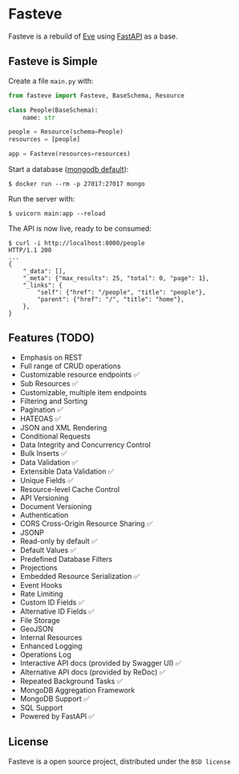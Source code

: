 Fasteve
====

Fasteve is a rebuild of [Eve](https://github.com/pyeve/eve) using [FastAPI](https://github.com/tiangolo/fastapi) as a base.

Fasteve is Simple
-------------

Create a file `main.py` with:
```python
from fasteve import Fasteve, BaseSchema, Resource

class People(BaseSchema):
    name: str

people = Resource(schema=People)
resources = [people]

app = Fasteve(resources=resources)
```

Start a database ([mongodb default](https://hub.docker.com/_/mongo)):
```console
$ docker run --rm -p 27017:27017 mongo
```

Run the server with:
```console
$ uvicorn main:app --reload
```

The API is now live, ready to be consumed:

```console
$ curl -i http://localhost:8000/people
HTTP/1.1 200
...
{
    "_data": [],
    "_meta": {"max_results": 25, "total": 0, "page": 1},
    "_links": {
        "self": {"href": "/people", "title": "people"},
        "parent": {"href": "/", "title": "home"},
    },
}
```

Features (TODO)
---------------
* Emphasis on REST
* Full range of CRUD operations
* Customizable resource endpoints ✅
* Sub Resources ✅
* Customizable, multiple item endpoints
* Filtering and Sorting
* Pagination ✅
* HATEOAS ✅
* JSON and XML Rendering
* Conditional Requests
* Data Integrity and Concurrency Control
* Bulk Inserts ✅
* Data Validation ✅
* Extensible Data Validation ✅
* Unique Fields ✅
* Resource-level Cache Control
* API Versioning
* Document Versioning
* Authentication
* CORS Cross-Origin Resource Sharing ✅
* JSONP
* Read-only by default ✅
* Default Values ✅
* Predefined Database Filters
* Projections
* Embedded Resource Serialization ✅
* Event Hooks
* Rate Limiting
* Custom ID Fields ✅
* Alternative ID Fields ✅
* File Storage
* GeoJSON
* Internal Resources
* Enhanced Logging
* Operations Log
* Interactive API docs (provided by Swagger UI) ✅
* Alternative API docs (provided by ReDoc) ✅
* Repeated Background Tasks ✅
* MongoDB Aggregation Framework
* MongoDB Support ✅
* SQL Support
* Powered by FastAPI ✅

License
-------
Fasteve is a open source project,
distributed under the `BSD license`
